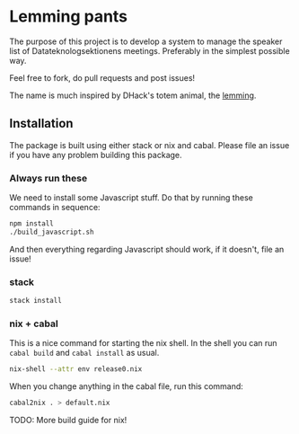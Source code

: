 # Lemming pants

The purpose of this project is to develop a system to manage the speaker list of Datateknologsektionens meetings. Preferably in the simplest possible way.

Feel free to fork, do pull requests and post issues!

The name is much inspired by DHack's totem animal, the [lemming](https://www.youtube.com/watch?v=9A6vm92R9oU).

## Installation

The package is built using either stack or nix and cabal. Please file an issue if you have any problem building this package.

### Always run these

We need to install some Javascript stuff. Do that by running these commands in sequence:

```bash
npm install
./build_javascript.sh
```

And then everything regarding Javascript should work, if it doesn't, file an issue!

### stack

```bash
stack install
```

### nix + cabal

This is a nice command for starting the nix shell. In the shell you can run `cabal build` and `cabal install` as usual.

```bash
nix-shell --attr env release0.nix
```

When you change anything in the cabal file, run this command:

```bash
cabal2nix . > default.nix
```

TODO: More build guide for nix!
